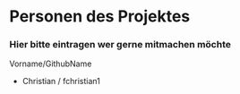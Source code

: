 # Personen des Projektes

### Hier bitte eintragen wer gerne mitmachen möchte
Vorname/GithubName
- Christian / fchristian1
